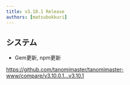 ```yaml
---
title: v3.10.1 Release
authors: [matsubokkuri]
---
```


<!-- truncate -->

## システム

- Gem更新, npm更新

https://github.com/tanomimaster/tanomimaster-www/compare/v3.10.0.1...v3.10.1

